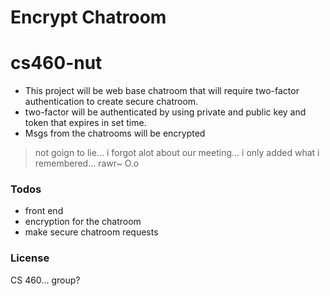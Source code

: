 # Encrypt Chatroom
# cs460-nut

- This project will be web base chatroom that will require two-factor authentication to
create secure chatroom.
- two-factor will be authenticated by using private and public key and token that expires
in set time.
- Msgs from the chatrooms will be encrypted

> not goign to lie... i forgot alot about our meeting...
> i only added what i remembered... rawr~ O.o

### Todos
- front end
- encryption for the chatroom
- make secure chatroom requests


### License
CS 460... group?